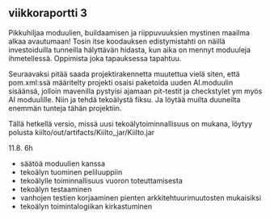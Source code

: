 ## viikkoraportti 3

Pikkuhiljaa moduulien, buildaamisen ja riippuvuuksien mystinen maailma alkaa avautumaan! Tosin itse koodauksen edistymistahti on näillä investoiduilla tunneilla hälyttävän hidasta, kun aika on mennyt moduuleja ihmetellessä. Oppimista joka tapauksessa tapahtuu.

Seuraavaksi pitää saada projektirakennetta muutettua vielä siten, että pom.xml:ssä määritelty projekti osaisi paketoida uuden AI.moduulin sisäänsä, jolloin mavenilla pystyisi ajamaan pit-testit ja checkstylet ym myös AI moduulille. Niin ja tehdä tekoälystä fiksu. Ja löytää muilta duuneilta enemmän tunteja tähän projektiin.

Tällä hetkellä versio, missä uusi tekoälytoiminnallisuus on mukana, löytyy polusta kiilto/out/artifacts/Kiilto_jar/Kiilto.jar

11.8. 6h
- säätöä moduulien kanssa
- tekoälyn tuominen peliluuppiin
- tekoälylle toiminnallisuus vuoron toteuttamisesta
- tekoälyn testaaminen
- vanhojen testien korjaaminen pienten arkkitehtuurimuutosten mukaisiksi
- tekoälyn toimintalogiikan kirkastuminen
